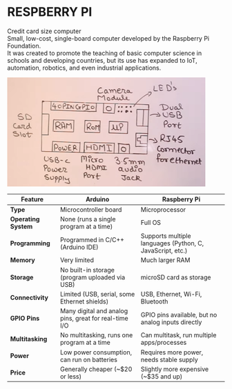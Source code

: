 # RESPBERRY PI

Credit card size computer  
Small, low-cost, single-board computer developed by the Raspberry Pi Foundation.  
It was created to promote the teaching of basic computer science in schools and developing countries, but its use has expanded to IoT, automation, robotics, and even industrial applications.  


![alt text](image-5.png)

| Feature              | Arduino                                                             | Raspberry Pi                                               |
| -------------------- | ------------------------------------------------------------------- | ---------------------------------------------------------- |
| **Type**             | Microcontroller board                                               | Microprocessor                            |
| **Operating System** | None (runs a single program at a time)                              | Full OS                  |
| **Programming**      | Programmed in C/C++ (Arduino IDE)                                   | Supports multiple languages (Python, C, JavaScript, etc.)  |
| **Memory**           | Very limited                                           | Much larger RAM                     |
| **Storage**          | No built-in storage (program uploaded via USB)                      | microSD card as storage                                    |
| **Connectivity**     | Limited (USB, serial, some Ethernet shields)                        | USB, Ethernet, Wi-Fi, Bluetooth                            |
| **GPIO Pins**        | Many digital and analog pins, great for real-time I/O               | GPIO pins available, but no analog inputs directly         |
| **Multitasking**     | No multitasking, runs one program at a time                         | Can multitask, run multiple apps/processes                 |
| **Power**            | Low power consumption, can run on batteries                         | Requires more power, needs stable supply                   |
| **Price**            | Generally cheaper (\~\$20 or less)                                  | Slightly more expensive (\~\$35 and up)                    |
